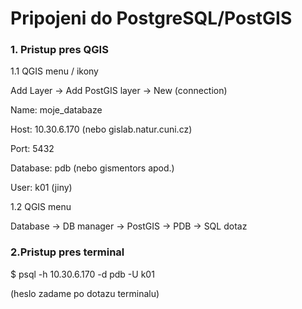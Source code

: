 # Pripojeni do PostgreSQL/PostGIS

### 1. Pristup pres **QGIS** 

1.1 QGIS menu / ikony

Add Layer -> Add PostGIS layer -> New (connection) 

Name: moje_databaze 

Host: 10.30.6.170 (nebo gislab.natur.cuni.cz)

Port: 5432

Database: pdb (nebo gismentors apod.)

User: k01 (jiny)

1.2 QGIS menu 

Database -> DB manager -> PostGIS -> PDB 
-> SQL dotaz 

### 2.Pristup pres **terminal** 

$ psql -h 10.30.6.170 -d pdb -U k01 

(heslo zadame po dotazu terminalu)

